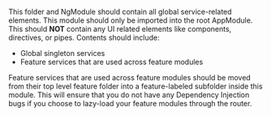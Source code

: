 This folder and NgModule should contain all global service-related elements. This module should only be imported into the root AppModule. This should **NOT** contain any UI related elements like components, directives, or pipes. Contents should include:
- Global singleton services
- Feature services that are used across feature modules

Feature services that are used across feature modules should be moved from their top level feature folder into a feature-labeled subfolder inside this module. This will ensure that you do not have any Dependency Injection bugs if you choose to lazy-load your feature modules through the router.